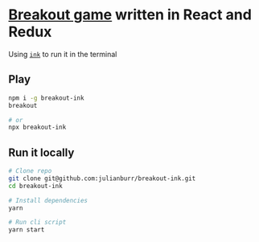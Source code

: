 # [Breakout game](https://github.com/julianburr/breakout-react) written in React and Redux

Using [`ink`](https://github.com/vadimdemedes/ink) to run it in the terminal

## Play

```bash
npm i -g breakout-ink
breakout

# or
npx breakout-ink
```

## Run it locally

```bash
# Clone repo
git clone git@github.com:julianburr/breakout-ink.git
cd breakout-ink

# Install dependencies
yarn

# Run cli script
yarn start
```